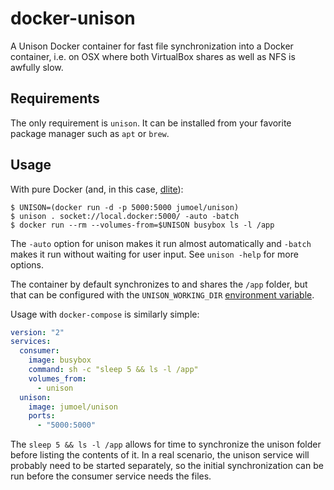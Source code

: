 # docker-unison

A Unison Docker container for fast file synchronization into a Docker container,
i.e. on OSX where both VirtualBox shares as well as NFS is awfully slow.

## Requirements

The only requirement is `unison`. It can be installed from your favorite
package manager such as `apt` or `brew`.

## Usage

With pure Docker (and, in this case, [dlite](https://github.com/nlf/dlite)):

```shell
$ UNISON=(docker run -d -p 5000:5000 jumoel/unison)
$ unison . socket://local.docker:5000/ -auto -batch
$ docker run --rm --volumes-from=$UNISON busybox ls -l /app
```

The `-auto` option for unison makes it run almost automatically and `-batch` makes
it run without waiting for user input. See `unison -help` for more options.

The container by default synchronizes to and shares the `/app` folder, but that
can be configured with the `UNISON_WORKING_DIR` [environment variable](https://docs.docker.com/engine/reference/run/#env-environment-variables).

Usage with `docker-compose` is similarly simple:

```yaml
version: "2"
services:
  consumer:
    image: busybox
    command: sh -c "sleep 5 && ls -l /app"
    volumes_from:
      - unison
  unison:
    image: jumoel/unison
    ports:
      - "5000:5000"
```

The `sleep 5 && ls -l /app` allows for time to synchronize the unison folder
before listing the contents of it. In a real scenario, the unison service will
probably need to be started separately, so the initial synchronization can be run
before the consumer service needs the files.
